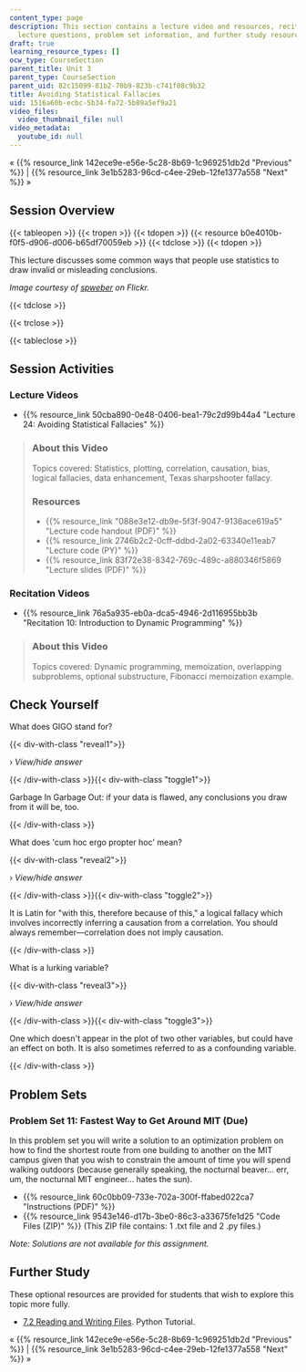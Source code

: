 ```yaml
---
content_type: page
description: This section contains a lecture video and resources, recitation video,
  lecture questions, problem set information, and further study resources.
draft: true
learning_resource_types: []
ocw_type: CourseSection
parent_title: Unit 3
parent_type: CourseSection
parent_uid: 82c15099-81b2-70b9-823b-c741f08c9b32
title: Avoiding Statistical Fallacies
uid: 1516a60b-ecbc-5b34-fa72-5b89a5ef9a21
video_files:
  video_thumbnail_file: null
video_metadata:
  youtube_id: null
---
```

« {{% resource_link 142ece9e-e56e-5c28-8b69-1c969251db2d "Previous" %}} | {{% resource_link 3e1b5283-96cd-c4ee-29eb-12fe1377a558 "Next" %}} »

Session Overview
----------------

{{< tableopen >}}
{{< tropen >}}
{{< tdopen >}}
{{< resource b0e4010b-f0f5-d906-d006-b65df70059eb >}}
{{< tdclose >}}
{{< tdopen >}}


This lecture discusses some common ways that people use statistics to draw invalid or misleading conclusions.

_Image courtesy of [spweber](http://www.flickr.com/photos/spweber/5016169104/in/photostream/) on Flickr._


{{< tdclose >}}

{{< trclose >}}

{{< tableclose >}}

Session Activities
------------------

### Lecture Videos

*   {{% resource_link 50cba890-0e48-0406-bea1-79c2d99b44a4 "Lecture 24: Avoiding Statistical Fallacies" %}}

> ### About this Video
> 
> Topics covered: Statistics, plotting, correlation, causation, bias, logical fallacies, data enhancement, Texas sharpshooter fallacy.
> 
> ### Resources
> 
> *   {{% resource_link "088e3e12-db9e-5f3f-9047-9136ace619a5" "Lecture code handout (PDF)" %}}
> *   {{% resource_link 2746b2c2-0cff-ddbd-2a02-63340e11eab7 "Lecture code (PY)" %}}
> *   {{% resource_link 83f72e38-8342-769c-489c-a880346f5869 "Lecture slides (PDF)" %}}

### Recitation Videos

*   {{% resource_link 76a5a935-eb0a-dca5-4946-2d116955bb3b "Recitation 10: Introduction to Dynamic Programming" %}}

> ### About this Video
> 
> Topics covered: Dynamic programming, memoization, overlapping subproblems, optional substructure, Fibonacci memoization example.

Check Yourself
--------------

What does GIGO stand for?

{{< div-with-class "reveal1">}}

› _View/hide answer_

{{< /div-with-class >}}{{< div-with-class "toggle1">}}

Garbage In Garbage Out: if your data is flawed, any conclusions you draw from it will be, too.

{{< /div-with-class >}}

What does 'cum hoc ergo propter hoc' mean?

{{< div-with-class "reveal2">}}

› _View/hide answer_

{{< /div-with-class >}}{{< div-with-class "toggle2">}}

It is Latin for "with this, therefore because of this," a logical fallacy which involves incorrectly inferring a causation from a correlation. You should always remember—correlation does not imply causation.

{{< /div-with-class >}}

What is a lurking variable?

{{< div-with-class "reveal3">}}

› _View/hide answer_

{{< /div-with-class >}}{{< div-with-class "toggle3">}}

One which doesn't appear in the plot of two other variables, but could have an effect on both. It is also sometimes referred to as a confounding variable.

{{< /div-with-class >}}

Problem Sets
------------

### Problem Set 11: Fastest Way to Get Around MIT (Due)

In this problem set you will write a solution to an optimization problem on how to find the shortest route from one building to another on the MIT campus given that you wish to constrain the amount of time you will spend walking outdoors (because generally speaking, the nocturnal beaver… err, um, the nocturnal MIT engineer… hates the sun).

*   {{% resource_link 60c0bb09-733e-702a-300f-ffabed022ca7 "Instructions (PDF)" %}}
*   {{% resource_link 9543e146-d17b-3be0-86c3-a33675fe1d25 "Code Files (ZIP)" %}} (This ZIP file contains: 1 .txt file and 2 .py files.)

_Note: Solutions are not available for this assignment._

Further Study
-------------

These optional resources are provided for students that wish to explore this topic more fully.

*   [7.2 Reading and Writing Files](http://docs.python.org/tutorial/inputoutput.html#reading-and-writing-files). Python Tutorial.

« {{% resource_link 142ece9e-e56e-5c28-8b69-1c969251db2d "Previous" %}} | {{% resource_link 3e1b5283-96cd-c4ee-29eb-12fe1377a558 "Next" %}} »